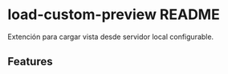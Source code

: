 # load-custom-preview README

Extención para cargar vista desde servidor local configurable.

## Features

